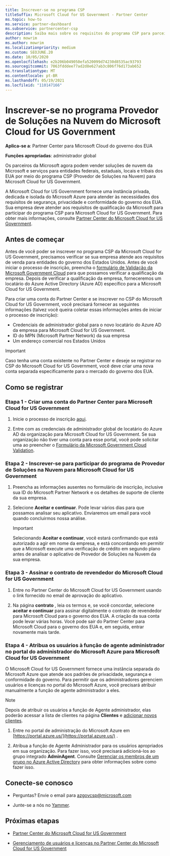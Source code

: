 ```yaml
---
title: Inscrever-se no programa CSP
titleSuffix: Microsoft Cloud for US Government - Partner Center
ms.topic: how-to
ms.service: partner-dashboard
ms.subservice: partnercenter-csp
description: Saiba mais sobre os requisitos do programa CSP para parceiros que desejam se registrar no programa do provedor de soluções na nuvem para Microsoft Cloud para o governo dos EUA.
author: mowrim
ms.author: mowrim
ms.localizationpriority: medium
ms.custom: SEOJUNE.20
ms.date: 10/05/2020
ms.openlocfilehash: e2b206b049050efa520099d74230d8535ac93793
ms.sourcegitcommit: 7063fdddee77ad2d8e627ab3c806f76d173ab652
ms.translationtype: MT
ms.contentlocale: pt-BR
ms.lasthandoff: 05/19/2021
ms.locfileid: "110147166"
---
```

# <a name="enroll-in-the-cloud-solution-provider-program-for-microsoft-cloud-for-us-government"></a>Inscrever-se no programa Provedor de Soluções na Nuvem do Microsoft Cloud for US Government

**Aplica-se a**: Partner Center para Microsoft Cloud do governo dos EUA

**Funções apropriadas**: administrador global

Os parceiros da Microsoft agora podem vender soluções de nuvem da Microsoft e serviços para entidades federais, estaduais, locais e tribais dos EUA por meio do programa CSP (Provedor de Soluções na Nuvem) para Microsoft Cloud for US Government.

A Microsoft Cloud for US Government fornece uma instância privada, dedicada e isolada do Microsoft Azure para atender às necessidades dos requisitos de segurança, privacidade e conformidade do governo dos EUA. Sua empresa deve atender aos requisitos de qualificação da Microsoft para participar do programa CSP para Microsoft Cloud for US Government. Para obter mais informações, consulte [Partner Center do Microsoft Cloud for US Government](partner-center-for-microsoft-us-govt-cloud.md).

## <a name="before-you-begin"></a>Antes de começar

Antes de você poder se inscrever no programa CSP da Microsoft Cloud for US Government, precisamos verificar se sua empresa atende aos requisitos de venda para entidades do governo dos Estados Unidos. Antes de você iniciar o processo de inscrição, preencha o [formulário de Validação da Microsoft Government Cloud](https://azuregov.microsoft.com/csp) para que possamos verificar a qualificação da empresa. Depois de verificar a qualificação da empresa, forneceremos um locatário do Azure Active Directory (Azure AD) específico para a Microsoft Cloud for US Government.  

Para criar uma conta do Partner Center e se inscrever no CSP do Microsoft Cloud for US Government, você precisará fornecer as seguintes informações (talvez você queira coletar essas informações antes de iniciar o processo de inscrição):

- Credenciais de administrador global para o novo locatário do Azure AD da empresa para Microsoft Cloud for US Government.
- ID do MPN (Microsoft Partner Network) da sua empresa
- Um endereço comercial nos Estados Unidos

> [!IMPORTANT]  
> Caso tenha uma conta existente no Partner Center e deseje se registrar no CSP do Microsoft Cloud for US Government, você deve criar uma nova conta separada especificamente para o mercado do governo dos EUA.

## <a name="how-to-enroll"></a>Como se registrar

### <a name="step-1---create-a-partner-center-account-for-microsoft-cloud-for-us-government"></a>Etapa 1 - Criar uma conta do Partner Center para Microsoft Cloud for US Government

1. Inicie o processo de inscrição [aqui](https://partnercenter.microsoft.com/register/resellerusgjoinnow).

2. Entre com as credenciais de administrador global de locatário do Azure AD da organização para Microsoft Cloud for US Government. Se sua organização não tiver uma conta para esse portal, você pode solicitar uma ao preencher o [Formulário da Microsoft Government Cloud Validation](https://azuregov.microsoft.com/csp).

### <a name="step-2---apply-to-participate-in-the-cloud-solution-provider-program-for-microsoft-cloud-for-us-government"></a>Etapa 2 - Inscrever-se para participar do programa de Provedor de Soluções na Nuvem para Microsoft Cloud for US Government

1. Preencha as informações ausentes no formulário de inscrição, inclusive sua ID do Microsoft Partner Network e os detalhes de suporte de cliente da sua empresa.

2. Selecione **Aceitar e continuar**. Pode levar vários dias para que possamos analisar seu aplicativo. Enviaremos um email para você quando concluirmos nossa análise.

   > [!IMPORTANT]
   > Selecionando **Aceitar e continuar**, você estará confirmando que está autorizado a agir em nome da empresa, e está concordando em permitir que a Microsoft execute uma verificação de crédito em segundo plano antes de analisar o aplicativo de Provedor de Soluções na Nuvem da sua empresa.

### <a name="step-3---sign-the-reseller-agreement-for-microsoft-cloud-for-us-government"></a>Etapa 3 - Assinar o contrato de revendedor do Microsoft Cloud for US Government

1. Entre no Partner Center do Microsoft Cloud for US Government usando o link fornecido no email de aprovação do aplicativo.

2. Na página **contrato** , leia os termos e, se você concordar, selecione **aceitar e continuar** para assinar digitalmente o contrato de revendedor para Microsoft Cloud para o governo dos EUA. A criação da sua conta pode levar várias horas. Você pode sair do Partner Center para Microsoft Cloud para o governo dos EUA e, em seguida, entrar novamente mais tarde.

### <a name="step-4---assign-users-to-the-admin-agent-role-in-the-microsoft-azure-admin-portal-for-microsoft-cloud-for-us-government"></a>Etapa 4 - Atribua os usuários à função de agente administrador no portal do administrador do Microsoft Azure para Microsoft Cloud for US Government

O Microsoft Cloud for US Government fornece uma instância separada do Microsoft Azure que atende aos padrões de privacidade, segurança e conformidade do governo. Para permitir que os administradores gerenciem usuários e licenças no portal do Microsoft Azure, você precisará atribuir manualmente a função de agente administrador a eles.

> [!NOTE]
> Depois de atribuir os usuários a função de Agente administrador, elas poderão acessar a lista de clientes na página **Clientes** e [adicionar novos clientes](add-a-new-customer.md).

1. Entre no portal de administração do Microsoft Azure em [https://portal.azure.us/](https://portal.azure.us/) .

2. Atribua a função de Agente Administrador para os usuários apropriados em sua organização. Para fazer isso, você precisará adicioná-los ao grupo integrado **AdminAgent**. Consulte [Gerenciar os membros de um grupo no Azure Active Directory](/azure/active-directory/active-directory-groups-members-azure-portal) para obter informações sobre como fazer isso.

## <a name="connect-with-us"></a>Conecte-se conosco

- Perguntas? Envie o email para azgovcsp@microsoft.com

- Junte-se a nós no [Yammer](https://www.yammer.com/cloudpartnercommunity/#/threads/inGroup?type=in_group&feedId=11509777).

## <a name="next-steps"></a>Próximas etapas

- [Partner Center do Microsoft Cloud for US Government](partner-center-for-microsoft-us-govt-cloud.md)

- [Gerenciamento de usuários e licenças no Partner Center do Microsoft Cloud for US Government](user-management-in-partner-center-for-microsoft-us-govt-cloud.md)